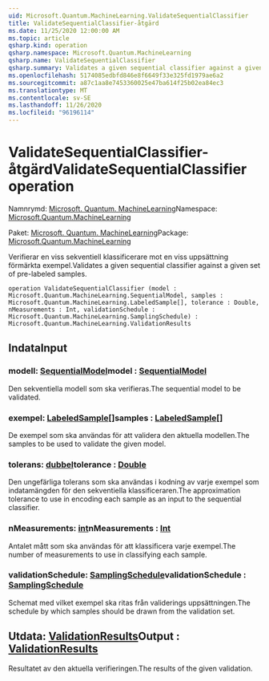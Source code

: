 ```yaml
---
uid: Microsoft.Quantum.MachineLearning.ValidateSequentialClassifier
title: ValidateSequentialClassifier-åtgärd
ms.date: 11/25/2020 12:00:00 AM
ms.topic: article
qsharp.kind: operation
qsharp.namespace: Microsoft.Quantum.MachineLearning
qsharp.name: ValidateSequentialClassifier
qsharp.summary: Validates a given sequential classifier against a given set of pre-labeled samples.
ms.openlocfilehash: 5174085edbfd846e8f6649f33e325fd1979ae6a2
ms.sourcegitcommit: a87c1aa8e7453360025e47ba614f25b02ea84ec3
ms.translationtype: MT
ms.contentlocale: sv-SE
ms.lasthandoff: 11/26/2020
ms.locfileid: "96196114"
---
```

# <a name="validatesequentialclassifier-operation"></a><span data-ttu-id="5e806-102">ValidateSequentialClassifier-åtgärd</span><span class="sxs-lookup"><span data-stu-id="5e806-102">ValidateSequentialClassifier operation</span></span>

<span data-ttu-id="5e806-103">Namnrymd: [Microsoft. Quantum. MachineLearning](xref:Microsoft.Quantum.MachineLearning)</span><span class="sxs-lookup"><span data-stu-id="5e806-103">Namespace: [Microsoft.Quantum.MachineLearning](xref:Microsoft.Quantum.MachineLearning)</span></span>

<span data-ttu-id="5e806-104">Paket: [Microsoft. Quantum. MachineLearning](https://nuget.org/packages/Microsoft.Quantum.MachineLearning)</span><span class="sxs-lookup"><span data-stu-id="5e806-104">Package: [Microsoft.Quantum.MachineLearning](https://nuget.org/packages/Microsoft.Quantum.MachineLearning)</span></span>


<span data-ttu-id="5e806-105">Verifierar en viss sekventiell klassificerare mot en viss uppsättning förmärkta exempel.</span><span class="sxs-lookup"><span data-stu-id="5e806-105">Validates a given sequential classifier against a given set of pre-labeled samples.</span></span>

```qsharp
operation ValidateSequentialClassifier (model : Microsoft.Quantum.MachineLearning.SequentialModel, samples : Microsoft.Quantum.MachineLearning.LabeledSample[], tolerance : Double, nMeasurements : Int, validationSchedule : Microsoft.Quantum.MachineLearning.SamplingSchedule) : Microsoft.Quantum.MachineLearning.ValidationResults
```


## <a name="input"></a><span data-ttu-id="5e806-106">Indata</span><span class="sxs-lookup"><span data-stu-id="5e806-106">Input</span></span>

### <a name="model--sequentialmodel"></a><span data-ttu-id="5e806-107">modell: [SequentialModel](xref:Microsoft.Quantum.MachineLearning.SequentialModel)</span><span class="sxs-lookup"><span data-stu-id="5e806-107">model : [SequentialModel](xref:Microsoft.Quantum.MachineLearning.SequentialModel)</span></span>

<span data-ttu-id="5e806-108">Den sekventiella modell som ska verifieras.</span><span class="sxs-lookup"><span data-stu-id="5e806-108">The sequential model to be validated.</span></span>


### <a name="samples--labeledsample"></a><span data-ttu-id="5e806-109">exempel: [LabeledSample](xref:Microsoft.Quantum.MachineLearning.LabeledSample)[]</span><span class="sxs-lookup"><span data-stu-id="5e806-109">samples : [LabeledSample](xref:Microsoft.Quantum.MachineLearning.LabeledSample)[]</span></span>

<span data-ttu-id="5e806-110">De exempel som ska användas för att validera den aktuella modellen.</span><span class="sxs-lookup"><span data-stu-id="5e806-110">The samples to be used to validate the given model.</span></span>


### <a name="tolerance--double"></a><span data-ttu-id="5e806-111">tolerans: [dubbel](xref:microsoft.quantum.lang-ref.double)</span><span class="sxs-lookup"><span data-stu-id="5e806-111">tolerance : [Double](xref:microsoft.quantum.lang-ref.double)</span></span>

<span data-ttu-id="5e806-112">Den ungefärliga tolerans som ska användas i kodning av varje exempel som indatamängden för den sekventiella klassificeraren.</span><span class="sxs-lookup"><span data-stu-id="5e806-112">The approximation tolerance to use in encoding each sample as an input to the sequential classifier.</span></span>


### <a name="nmeasurements--int"></a><span data-ttu-id="5e806-113">nMeasurements: [int](xref:microsoft.quantum.lang-ref.int)</span><span class="sxs-lookup"><span data-stu-id="5e806-113">nMeasurements : [Int](xref:microsoft.quantum.lang-ref.int)</span></span>

<span data-ttu-id="5e806-114">Antalet mått som ska användas för att klassificera varje exempel.</span><span class="sxs-lookup"><span data-stu-id="5e806-114">The number of measurements to use in classifying each sample.</span></span>


### <a name="validationschedule--samplingschedule"></a><span data-ttu-id="5e806-115">validationSchedule: [SamplingSchedule](xref:Microsoft.Quantum.MachineLearning.SamplingSchedule)</span><span class="sxs-lookup"><span data-stu-id="5e806-115">validationSchedule : [SamplingSchedule](xref:Microsoft.Quantum.MachineLearning.SamplingSchedule)</span></span>

<span data-ttu-id="5e806-116">Schemat med vilket exempel ska ritas från validerings uppsättningen.</span><span class="sxs-lookup"><span data-stu-id="5e806-116">The schedule by which samples should be drawn from the validation set.</span></span>



## <a name="output--validationresults"></a><span data-ttu-id="5e806-117">Utdata: [ValidationResults](xref:Microsoft.Quantum.MachineLearning.ValidationResults)</span><span class="sxs-lookup"><span data-stu-id="5e806-117">Output : [ValidationResults](xref:Microsoft.Quantum.MachineLearning.ValidationResults)</span></span>

<span data-ttu-id="5e806-118">Resultatet av den aktuella verifieringen.</span><span class="sxs-lookup"><span data-stu-id="5e806-118">The results of the given validation.</span></span>